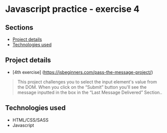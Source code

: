 # Javascript practice - exercise 4

## Sections

- [Project details](#Project-details)
- [Technologies used](#technologies-used)

## Project details

- [4th exercise] (https://jsbeginners.com/pass-the-message-project/)
>  This project challenges you to select the input element's value from the DOM. When you click on the “Submit” button you'll see the message inputted in the box in the “Last Message Delivered” Section..

## Technologies used
- HTML/CSS/SASS
- Javascript